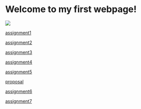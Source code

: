 # Welcome to my first webpage!

<img src="https://avatars1.githubusercontent.com/u/71982124?s=460&u=245e047f8f5db636ba90073ab0a6a4c2c4b8bf4d&v=4" />

[assignment1](https://github.com/chuqing-1996/chuqing-1996.github.io/tree/main/assignments/assignment1) 

[assignment2](https://chuqing-1996.github.io/airtable/)

[assignment3]()

[assignment4]()

[assignment5]()

[proposal](https://chuqing-1996.github.io/proposal)

[assignment6]()

[assignment7](https://chuqing-1996.github.io/chuqing-assignment7/)
